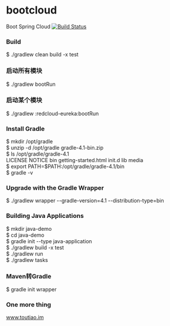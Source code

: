 # bootcloud
Boot Spring Cloud [![Build Status](https://travis-ci.org/javahongxi/bootcloud.svg?branch=master)](https://travis-ci.org/javahongxi/bootcloud)
### Build
$ ./gradlew clean build -x test
### 启动所有模块
$ ./gradlew bootRun
### 启动某个模块
$ ./gradlew :redcloud-eureka:bootRun

### Install Gradle
$ mkdir /opt/gradle <br>
$ unzip -d /opt/gradle gradle-4.1-bin.zip <br>
$ ls /opt/gradle/gradle-4.1 <br>
LICENSE  NOTICE  bin  getting-started.html  init.d  lib  media <br>
$ export PATH=$PATH:/opt/gradle/gradle-4.1/bin <br>
$ gradle -v

### Upgrade with the Gradle Wrapper
$ ./gradlew wrapper --gradle-version=4.1 --distribution-type=bin

### Building Java Applications
$ mkdir java-demo <br>
$ cd java-demo <br>
$ gradle init --type java-application <br>
$ ./gradlew build -x test <br>
$ ./gradlew run <br>
$ ./gradlew tasks

### Maven转Gradle
$ gradle init wrapper

### One more thing
www.toutiao.im

